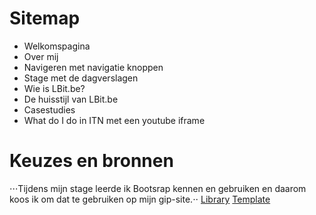 # Sitemap
* Welkomspagina
* Over mij
* Navigeren met navigatie knoppen
* Stage met de dagverslagen
* Wie is LBit.be?
* De huisstijl van LBit.be
* Casestudies
* What do I do in ITN met een youtube iframe

# Keuzes en bronnen
⋅⋅⋅Tijdens mijn stage leerde ik Bootsrap kennen en gebruiken en daarom koos ik om dat te gebruiken op mijn gip-site.⋅⋅
[Library](http://getbootstrap.com/ "Bootstrap's Homepage")
[Template](http://getbootstrap.com/ "Agency template")
